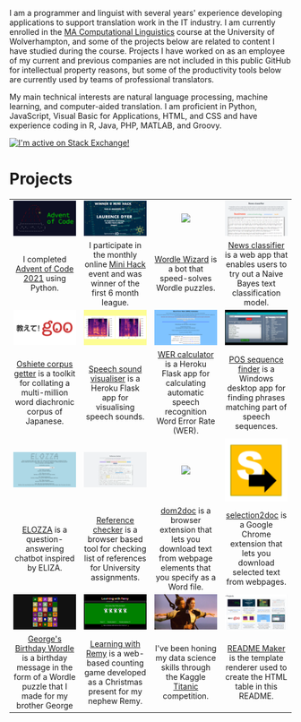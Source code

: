 <!--
**ljdyer/ljdyer** is a ✨ _special_ ✨ repository because its `README.md` (this file) appears on your GitHub profile. -->

I am a programmer and linguist with several years' experience developing applications to support translation work in the IT industry. I am currently enrolled in the <a href="https://www.wlv.ac.uk/courses/ma-computational-linguistics/">MA Computational Linguistics</a> course at the University of Wolverhampton, and some of the projects below are related to content I have studied during the course. Projects I have worked on as an employee of my current and previous companies are not included in this public GitHub for intellectual property reasons, but some of the productivity tools below are currently used by teams of professional translators.

My main technical interests are natural language processing, machine learning, and computer-aided translation. I am proficient in Python, JavaScript, Visual Basic for Applications, HTML, and CSS and have experience coding in R, Java, PHP, MATLAB, and Groovy.

<a href="https://stackoverflow.com/users/17568469/ljdyer"><img src="https://stackexchange.com/users/flair/23521233.png" width="208" height="58" alt="I'm active on Stack Exchange!" title="I'm active on Stack Exchange!"></a>

# Projects

<table style="width:100%; text-align:center; border:none; table-layout: fixed">
  <colgroup>
    <col style="max-width:25%">
    <col style="max-width:25%">
    <col style="max-width:25%">
    <col style="max-width:25%">
  </colgroup>
  <tbody>
    <tr>
      <td width="25%" align="center"><a href="https://github.com/ljdyer/advent-of-code-2021" width="100%"><img src="https://github.com/ljdyer/advent-of-code-2021/blob/main/readme-img/AoC.png"></img></a></td>
      <td width="25%" align="center"><a href="https://github.com/ljdyer/ljdyer-minihack" width="100%"><img src="https://github.com/ljdyer/ljdyer-minihack/blob/main/img/certificate.png"></img></a></td>
      <td width="25%" align="center"><a href="https://github.com/ljdyer/wordle-wizard" width="100%"><img src="https://github.com/ljdyer/wordle-wizard/blob/main/readme-img/wordle-wizard.PNG"></img></a></td>
      <td width="25%" align="center"><a href="https://github.com/ljdyer/news-classifier" width="100%"><img src="https://github.com/ljdyer/news-classifier/blob/main/readme-img/news-classifier-screenshot.PNG"></img></a></td>
    </tr>
    <tr>
      <td align="center">I completed <a href="https://github.com/ljdyer/advent-of-code-2021">Advent of Code 2021</a> using Python.</td></td>
      <td align="center">I participate in the monthly online <a href="https://github.com/ljdyer/ljdyer-minihack">Mini Hack</a> event and was winner of the first 6 month league.</td>
      <td align="center"><a href="https://github.com/ljdyer/wordle-wizard">Wordle Wizard</a> is a bot that speed-solves Wordle puzzles.</td>
      <td align="center"><a href="https://github.com/ljdyer/news-classifier">News classifier</a> is a web app that enables users to try out a Naive Bayes text classification model.</td>
    </tr>
    <tr>
      <td width="25%" align="center"><a href="https://github.com/ljdyer/oshiete-corpus-getter" width="100%"><img src="https://github.com/ljdyer/oshiete-corpus-getter/blob/main/readme-img/oshiete_new.png"></img></a></td>
      <td width="25%" align="center"><a href="https://github.com/ljdyer/speech-sound-visualiser" width="100%"><img src="https://github.com/ljdyer/speech-sound-visualiser/blob/main/readme-img/mel-new.PNG"></img></a></td>
      <td width="25%" align="center"><a href="https://github.com/ljdyer/wer-calculator" width="100%"><img src="https://github.com/ljdyer/wer-calculator/blob/main/readme-img/detected-new.PNG"></img></a></td>
      <td width="25%" align="center"><a href="https://github.com/ljdyer/pos-sequence-finder" width="100%"><img src="https://github.com/ljdyer/POS-sequence-finder/blob/main/readme-img/app-screenshot-new.PNG"></img></a></td>
    </tr>
    <tr>
      <td align="center"><a href="https://github.com/ljdyer/oshiete-corpus-getter">Oshiete corpus getter</a> is a toolkit for collating a multi-million word diachronic corpus of Japanese.</td>
      <td align="center"><a href="https://github.com/ljdyer/speech-sound-visualiser">Speech sound visualiser</a> is a Heroku Flask app for visualising speech sounds.</td>
      <td align="center"><a href="https://github.com/ljdyer/wer-calculator">WER calculator</a> is a Heroku Flask app for calculating automatic speech recognition Word Error Rate (WER).</td>
      <td align="center"><a href="https://github.com/ljdyer/pos-sequence-finder">POS sequence finder</a> is a Windows desktop app for finding phrases matching part of speech sequences.</td>
    </tr>
    <tr>
      <td width="25%" align="center"><a href="https://github.com/ljdyer/elozza" width="100%"><img src="https://github.com/ljdyer/ELOZZA/blob/main/readme-img/screenshot-new.PNG"></img></a></td>
      <td width="25%" align="center"><a href="https://github.com/ljdyer/reference-checker" width="100%"><img src="https://github.com/ljdyer/reference-checker/blob/main/site/img/youtube-thumbnail-new.png"></img></a></td>
      <td width="25%" align="center"><a href="https://github.com/ljdyer/dom2doc" width="100%"><img src="https://github.com/ljdyer/dom2doc/blob/main/readme-img/icon-new.png"></img></a></td>
      <td width="25%" align="center"><a href="https://github.com/ljdyer/selection2doc" width="100%"><img src="https://github.com/ljdyer/selection2doc/blob/main/readme-img/icon.png"></img></a></td>
    </tr>
    <tr>
      <td align="center"><a href="https://github.com/ljdyer/elozza">ELOZZA</a> is a question-answering chatbot inspired by ELIZA.</td>
      <td align="center"><a href="https://github.com/ljdyer/reference-checker">Reference checker</a> is a browser based tool for checking list of references for University assignments.</td>
      <td align="center"><a href="https://github.com/ljdyer/dom2doc">dom2doc</a> is a browser extension that lets you download text from webpage elements that you specify as a Word file.</td>
      <td align="center"><a href="https://github.com/ljdyer/selection2doc">selection2doc</a> is a Google Chrome extension that lets you download selected text from webpages.</td>
    </tr>
    <tr>
      <td width="25%" align="center"><a href="https://github.com/ljdyer/george-bday-wordle" width="100%"><img src="https://github.com/ljdyer/george-bday-wordle/blob/main/readme-img/bday-message-new.PNG"></img></a></td>
      <td width="25%" align="center"><a href="https://github.com/ljdyer/learning-with-remy" width="100%"><img src="https://github.com/ljdyer/learning-with-remy/blob/master/readme-img/ghostbusters-game-new.PNG"></img></a></td>
      <td width="25%" align="center"><a href="https://github.com/ljdyer/titanic" width="100%"><img src="https://github.com/ljdyer/titanic/blob/main/movie-img-new.jpg"></img></a></td>
      <td width="25%" align="center"><a href="https://github.com/ljdyer/readme-maker" width="100%"><img src="https://github.com/ljdyer/readme-maker/blob/main/readme-img.png"></img></a></td>
    </tr>
    <tr>
      <td align="center"><a href="https://github.com/ljdyer/george-bday-wordle">George's Birthday Wordle</a> is a birthday message in the form of a Wordle puzzle that I made for my brother George</td>
      <td align="center"><a href="https://github.com/ljdyer/learning-with-remy">Learning with Remy</a> is a web-based counting game developed as a Christmas present for my nephew Remy.</td>
      <td align="center">I've been honing my data science skills through the Kaggle <a href="https://github.com/ljdyer/titanic">Titanic</a> competition.</td>
      <td align="center"><a href="https://github.com/ljdyer/readme-maker">README Maker</a> is the template renderer used to create the HTML table in this README.</td>
    </tr>
  </tbody>
</table>